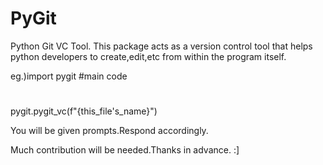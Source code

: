 # PyGit
Python Git VC Tool.
This package acts as a version control tool that helps python developers to create,edit,etc from within the program itself.

eg.)import pygit
#main code
#
#
#
pygit.pygit_vc(f"{this_file's_name}")

You will be given prompts.Respond accordingly.

Much contribution will be needed.Thanks in advance. :]
